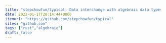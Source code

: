 ```yaml
---
title: "stepchowfun/typical: Data interchange with algebraic data types."
date: 2022-01-17T20:14:44+0000
itemurl: "https://github.com/stepchowfun/typical"
sites: "github.com"
tags: ["rust","algebraic"]
draft: false
---
```

